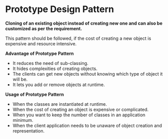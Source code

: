 # Prototype Design Pattern

**Cloning of an existing object instead of creating new one and can also be customized as per the requirement.**

This pattern should be followed, if the cost of creating a new object is expensive and resource intensive.

**Advantage of Prototype Pattern**

- It reduces the need of sub-classing.
- It hides complexities of creating objects.
- The clients can get new objects without knowing which type of object it will be.
- It lets you add or remove objects at runtime.

**Usage of Prototype Pattern**

- When the classes are instantiated at runtime.
- When the cost of creating an object is expensive or complicated.
- When you want to keep the number of classes in an application minimum.
- When the client application needs to be unaware of object creation and representation.